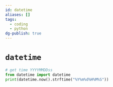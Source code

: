 ```yaml
---
id: datetime
aliases: []
tags:
  - coding
  - python
dg-publish: true
---
```

# `datetime`

```python
# get time YYYYMMDDss
from datetime import datetime
print(datetime.now().strftime("%Y%m%d%H%M%S"))

```